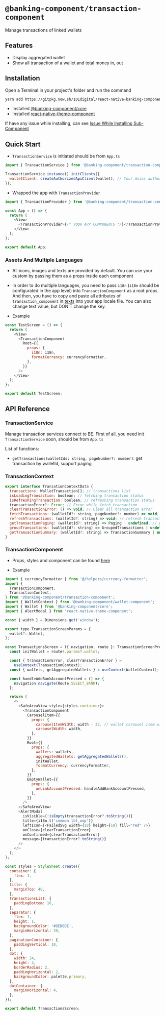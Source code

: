 # `@banking-component/transaction-component`

Manage transactions of linked wallets

## Features

- Display aggregated wallet
- Show all transaction of a wallet and total money in, out

## Installation

Open a Terminal in your project's folder and run the command

```sh
yarn add https://gitpkg.now.sh/101digital/react-native-banking-components/packages/transaction-component
```

- Installed [@banking-component/core](/packages/core)
- Installed [react-native-theme-component](https://github.com/101digital/react-native-theme-component.git)

If have any issue while installing, can see [Issue While Installing Sub-Component](https://github.com/101digital/react-native-banking-components/blob/master/README.md)

## Quick Start

- `TransactionService` is initiated should be from `App.ts`

```javascript
import { TransactionService } from '@banking-component/transaction-component';

TransactionService.instance().initClients({
  walletClient: createAuthorizedApiClient(wallet), // Your Axios authorized client Wallet Url
});
```

- Wrapped the app with `TransactionProvider`

```javascript
import { TransactionProvider } from '@banking-component/transaction-component';

const App = () => {
  return (
    <View>
      <TransactionProvider>{/* YOUR APP COMPONENTS */}</TransactionProvider>
    </View>
  );
};

export default App;
```

### Assets And Multiple Languages

- All icons, images and texts are provided by default. You can use your custom by passing them as a props inside each component

- In order to do multiple languages, you need to pass `i18n` (`i18n` should be configurated in the app level) into `TransactionComponent` as a root props. And then, you have to copy and paste all attributes of `transaction_component` in [texts](transaction-component-data.json) into your app locale file. You can also change text value, but DON'T change the key.

- Example

```javascript
const TestScreen = () => {
  return (
    <View>
      <TransactionComponent
        Root={{
          props: {
            i18n: i18n,
            formatCurrency: currencyFormatter,
          },
        }}
      />
    </View>
  );
};

export default TestScreen;
```

## API Reference

### TransactionService

Manage transaction services connect to BE. First of all, you need init `TransactionService` soon, should be from `App.ts`

List of functions:

- `getTransactions(walletIds: string, pageNumber?: number)`: get transaction by walletId, support paging

### TransactionContext

```javascript
export interface TransationContextData {
  transactions: WalletTransaction[]; // transactions list
  isLoadingTransaction: boolean; // fetching transaction status
  isRefreshingTransaction: boolean; // refreshing transaction status
  transactionError?: Error; // Error while fetch transaction
  clearTransactionError: () => void; // Clear all transaction error
  fetchTransactions: (walletId?: string, pageNumber?: number) => void; // fetch transactions by wallet id and page
  refreshTransactions: (walletId?: string) => void; // refresh transactions
  getTransactionPaging: (walletId?: string) => Paging | undefined; // get current paging of transction
  groupTransactions: (walletId?: string) => GroupedTransactions | undefined; // group transaction by transaction date
  getTransactionSummary: (walletId?: string) => TransactionSummary | undefined; // get transaction summary by walletId
}
```

### TransactionComponent

- Props, styles and component can be found [here](./src/types.ts)

- Example

```javascript
import { currencyFormatter } from '@/helpers/currency-formatter';
import {
  TransactionComponent,
  TransactionContext,
} from '@banking-component/transaction-component';
import { WalletContext } from '@banking-component/wallet-component';
import { Wallet } from '@banking-component/core';
import { AlertModal } from 'react-native-theme-component';

const { width } = Dimensions.get('window');

export type TransactionScreenParams = {
  wallet?: Wallet,
};

const TransactionsScreen = ({ navigation, route }: TransactionScreenProps) => {
  const initWallet = route?.params?.wallet;

  const { transactionError, clearTransactionError } =
    useContext(TransactionContext);
  const { wallets, getAggregatedWallets } = useContext(WalletContext);

  const handleAddBankAccountPressed = () => {
    navigation.navigate(Route.SELECT_BANK);
  };

  return (
    <>
      <SafeAreaView style={styles.container}>
        <TransactionComponent
          CarouselItem={{
            props: {
              carouselItemWidth: width - 32, // wallet carousel item width
              carouselWidth: width,
            },
          }}
          Root={{
            props: {
              wallets: wallets,
              aggregatedWallets: getAggregatedWallets(),
              initWallet,
              formatCurrency: currencyFormatter,
            },
          }}
          EmptyWallet={{
            props: {
              onLinkAccountPressed: handleAddBankAccountPressed,
            },
          }}
        />
      </SafeAreaView>
      <AlertModal
        isVisible={!isEmpty(transactionError?.toString())}
        title={i18n.t('common.lbl_oop')}
        leftIcon={<FailedSvg width={18} height={18} fill="red" />}
        onClose={clearTransactionError}
        onConfirmed={clearTransactionError}
        message={transactionError?.toString()}
      />
    </>
  );
};

const styles = StyleSheet.create({
  container: {
    flex: 1,
  },
  title: {
    marginTop: 40,
  },
  transactionsList: {
    paddingBottom: 16,
  },
  separator: {
    flex: 1,
    height: 1,
    backgroundColor: '#DEDEDE',
    marginHorizontal: 30,
  },
  paginationContainer: {
    paddingVertical: 10,
  },
  dot: {
    width: 24,
    height: 4,
    borderRadius: 2,
    paddingHorizontal: 2,
    backgroundColor: palette.primary,
  },
  dotContainer: {
    marginHorizontal: 4,
  },
});

export default TransactionsScreen;
```
